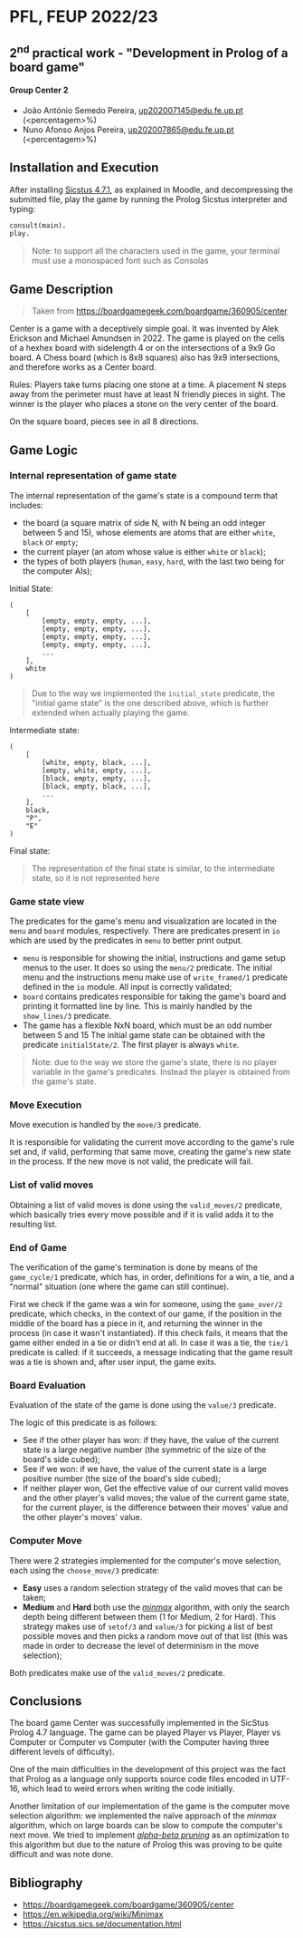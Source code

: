 # PFL, FEUP 2022/23

## 2<sup>nd</sup> practical work - "Development in Prolog of a board game"

#### Group **Center 2**
- João António Semedo Pereira, up202007145@edu.fe.up.pt (\<percentagem>%)
- Nuno Afonso Anjos Pereira, up202007865@edu.fe.up.pt (\<percentagem>%)

## Installation and Execution

After installing [Sicstus 4.7.1](https://sicstus.sics.se/download4.html), as explained in Moodle, and decompressing the submitted file, play the game by running the Prolog Sicstus interpreter and typing:
```prolog
consult(main).
play.
```

> Note: to support all the characters used in the game, your terminal must use a monospaced font such as Consolas

## Game Description

> Taken from https://boardgamegeek.com/boardgame/360905/center

Center is a game with a deceptively simple goal. It was invented by Alek Erickson and Michael Amundsen in 2022. The game is played on the cells of a hexhex board with sidelength 4 or on the intersections of a 9x9 Go board. A Chess board (which is 8x8 squares) also has 9x9 intersections, and therefore works as a Center board.

Rules:
Players take turns placing one stone at a time.
A placement N steps away from the perimeter must have at least N friendly pieces in sight.
The winner is the player who places a stone on the very center of the board.

On the square board, pieces see in all 8 directions.

## Game Logic

### Internal representation of game state

The internal representation of the game's state is a compound term that includes:
- the board (a square matrix of side N, with N being an odd integer between 5 and 15), whose elements are atoms that are either `white`, `black` or `empty`;
- the current player (an atom whose value is either `white` or `black`);
- the types of both players (`human`, `easy`, `hard`, with the last two being for the computer AIs);

Initial State:
```
(
    [ 
        [empty, empty, empty, ...], 
        [empty, empty, empty, ...], 
        [empty, empty, empty, ...], 
        [empty, empty, empty, ...], 
        ...
    ], 
    white
)
```

> Due to the way we implemented the `initial_state` predicate, the "initial game state" is the one described above, which is further extended when actually playing the game.

Intermediate state:
```
(
    [ 
        [white, empty, black, ...], 
        [empty, white, empty, ...], 
        [black, empty, empty, ...], 
        [black, empty, black, ...], 
        ...
    ], 
    black,
    "P",
    "E"
)
```

Final state:

> The representation of the final state is similar, to the intermediate state, so it is not represented here

### Game state view

The predicates for the game's menu and visualization are located in the `menu` and `board` modules, respectively. There are predicates present in `io` which are used by the predicates in `menu` to better print output.

- `menu` is responsible for showing the initial, instructions and game setup menus to the user. It does so using the `menu/2` predicate. The initial menu and the instructions menu make use of `write_framed/1` predicate defined in the `io` module. All input is correctly validated;
- `board` contains predicates responsible for taking the game's board and printing it formatted line by line. This is mainly handled by the `show_lines/3` predicate.
- The game has a flexible NxN board, which must be an odd number between 5 and 15 The initial game state can be obtained with the predicate `initialState/2`. The first player is always `white`.

> Note: due to the way we store the game's state, there is no player variable in the game's predicates. Instead the player is obtained from the game's state.

### Move Execution

Move execution is handled by the `move/3` predicate.

It is responsible for validating the current move according to the game's rule set and, if valid, performing that same move, creating the game's new state in the process. If the new move is not valid, the predicate will fail. 

### List of valid moves

Obtaining a list of valid moves is done using the `valid_moves/2` predicate, which basically tries every move possible and if it is valid adds it to the resulting list.

### End of Game

The verification of the game's termination is done by means of the `game_cycle/1` predicate, which has, in order, definitions for a win, a tie, and a "normal" situation (one where the game can still continue).

First we check if the game was a win for someone, using the `game_over/2` predicate, which checks, in the context of our game, if the position in the middle of the board has a piece in it, and returning the winner in the process (in case it wasn't instantiated). If this check fails, it means that the game either ended in a tie or didn't end at all. In case it was a tie, the `tie/1` predicate is called: if it succeeds, a message indicating that the game result was a tie is shown and, after user input, the game exits.

### Board Evaluation

Evaluation of the state of the game is done using the `value/3` predicate. 

The logic of this predicate is as follows:
- See if the other player has won: if they have, the value of the current state is a large negative number (the symmetric of the size of the board's side cubed);
- See if we won: if we have, the value of the current state is a large positive number (the size of the board's side cubed);
- If neither player won, Get the effective value of our current valid moves and the other player's valid moves; the value of the current game state, for the current player, is the difference between their moves' value and the other player's moves' value.

### Computer Move

There were 2 strategies implemented for the computer's move selection, each using the `choose_move/3` predicate:
- **Easy** uses a random selection strategy of the valid moves that can be taken;
- **Medium** and **Hard** both use the [*minmax*](https://en.wikipedia.org/wiki/Minimax) algorithm, with only the search depth being different between them (1 for Medium, 2 for Hard). This strategy makes use of `setof/3` and `value/3` for picking a list of best possible moves and then picks a random move out of that list (this was made in order to decrease the level of determinism in the move selection);

Both predicates make use of the `valid_moves/2` predicate.

## Conclusions

The board game Center was successfully implemented in the SicStus Prolog 4.7 language. The game can be played Player vs Player, Player vs Computer or Computer vs Computer (with the Computer having three different levels of difficulty).

One of the main difficulties in the development of this project was the fact that Prolog as a language only supports source code files encoded in UTF-16, which lead to weird errors when writing the code initially.

Another limitation of our implementation of the game is the computer move selection algorithm: we implemented the naïve approach of the *minmax* algorithm, which on large boards can be slow to compute the computer's next move. We tried to implement [*alpha-beta pruning*](https://en.wikipedia.org/wiki/Alpha%E2%80%93beta_pruning) as an optimization to this algorithm but due to the nature of Prolog this was proving to be quite difficult and was note done.

## Bibliography
- https://boardgamegeek.com/boardgame/360905/center
- https://en.wikipedia.org/wiki/Minimax
- https://sicstus.sics.se/documentation.html